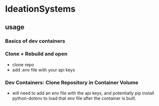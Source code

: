 # IdeationSystems

## usage
### Basics of dev containers
### Clone + Rebuild and open
- clone repo
- add .env file with your api keys
### Dev Containers: Clone Repository in Container Volume
- will need to add an env file with the api keys, and potentially pip install python-dotenv to load that env file after the container is built.
